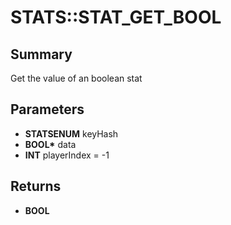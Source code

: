 # STATS::STAT_GET_BOOL

## Summary
Get the value of an boolean stat

## Parameters
* **STATSENUM** keyHash
* **BOOL\*** data
* **INT** playerIndex = -1

## Returns
* **BOOL**